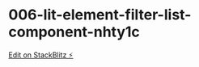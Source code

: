# 006-lit-element-filter-list-component-nhty1c

[Edit on StackBlitz ⚡️](https://stackblitz.com/edit/006-lit-element-filter-list-component-nhty1c)